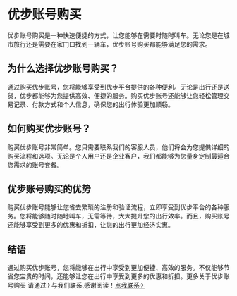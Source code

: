 # 优步账号购买

优步账号购买是一种快速便捷的方式，让您能够在需要时随时叫车。无论您是在城市旅行还是需要在家门口找到一辆车，优步账号购买都能够满足您的需求。

## 为什么选择优步账号购买？

通过购买优步账号，您将能够享受到优步平台提供的各种便利。无论是出行还是送货，优步都能够为您提供高效、便捷的服务。购买优步账号还能够让您轻松管理交易记录、付款方式和个人信息，确保您的出行体验更加顺畅。

## 如何购买优步账号？

购买优步账号非常简单。您只需要联系我们的客服人员，他们将会为您提供详细的购买流程和选项。无论是个人用户还是企业客户，我们都能够为您量身定制最适合您需求的账号套餐。

## 优步账号购买的优势

购买优步账号能够让您省去繁琐的注册和验证流程，立即享受到优步平台的各种服务。您将能够随时随地叫车，无需等待，大大提升您的出行效率。而且，购买账号还能够享受到更多的优惠和折扣，让您的出行更加经济实惠。

## 结语

通过购买优步账号，您将能够在出行中享受到更加便捷、高效的服务。不仅能够节省您宝贵的时间，还能够让您在出行中享受到更多的优惠和折扣。更多关于优步账号购买 请通过✈与我们联系,感谢阅读！[点我联系✈](https://qa.G208.com)